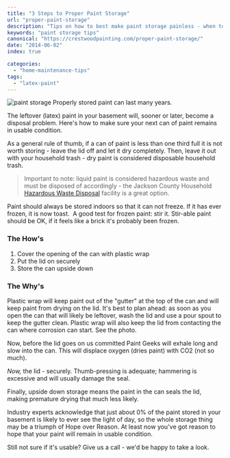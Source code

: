 ```yaml
---
title: "3 Steps to Proper Paint Storage"
url: "proper-paint-storage"
description: "Tips on how to best make paint storage painless - when to keep paint, how to get rid of old paint and how to store paint so you can actually use it in the future."
keywords: "paint storage tips"
canonical: "https://crestwoodpainting.com/proper-paint-storage/"
date: "2014-06-02"
index: true

categories:
  - "home-maintenance-tips"
tags:
  - "latex-paint"
---
```

![paint storage](/images/leftover-paint.webp) Properly stored paint can last many years.

The leftover (latex) paint in your basement will, sooner or later, become a disposal problem. Here's how to make sure your next can of paint remains in usable condition.

As a general rule of thumb, if a can of paint is less than one third full it is not worth storing - leave the lid off and let it dry completely. Then, leave it out with your household trash - dry paint is considered disposable household trash.

> Important to note: liquid paint is considered hazardous waste and must be disposed of accordingly - the Jackson County Household [Hazardous Waste Disposal](https://www.jacksongov.org/458/Household-Hazardous-Waste-Disposal) facility is a great option.

Paint should always be stored indoors so that it can not freeze. If it has ever frozen, it is now toast.  A good test for frozen paint: stir it. Stir-able paint should be OK, if it feels like a brick it's probably been frozen.

### The How's

1. Cover the opening of the can with plastic wrap
2. Put the lid on securely
3. Store the can upside down

### The Why's

Plastic wrap will keep paint out of the "gutter" at the top of the can and will keep paint from drying on the lid. It's best to plan ahead: as soon as you open the can that will likely be leftover, wash the lid and use a pour spout to keep the gutter clean. Plastic wrap will also keep the lid from contacting the can where corrosion can start. See the photo.

Now, before the lid goes on us committed Paint Geeks will exhale long and slow into the can. This will displace oxygen (dries paint) with CO2 (not so much).

_Now,_ the lid - securely. Thumb-pressing is adequate; hammering is excessive and will usually damage the seal.

Finally, upside down storage means the paint in the can seals the lid, making premature drying that much less likely.

Industry experts acknowledge that just about 0% of the paint stored in your basement is likely to ever see the light of day, so the whole storage thing may be a triumph of Hope over Reason. At least now you've got reason to hope that your paint will remain in usable condition.

Still not sure if it's usable? Give us a call - we'd be happy to take a look.
